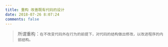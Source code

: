 ```yaml
---
title: 重构 改善既有代码的设计
date: 2018-07-26 8:07:24
comments: false
---
```


> 所谓重构：`在不改变代码外在行为的前提下，对代码的结构做出修改，以改进程序的内部结构。`
